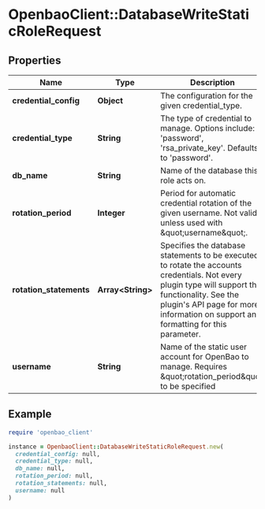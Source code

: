 # OpenbaoClient::DatabaseWriteStaticRoleRequest

## Properties

| Name | Type | Description | Notes |
| ---- | ---- | ----------- | ----- |
| **credential_config** | **Object** | The configuration for the given credential_type. | [optional] |
| **credential_type** | **String** | The type of credential to manage. Options include: &#39;password&#39;, &#39;rsa_private_key&#39;. Defaults to &#39;password&#39;. | [optional][default to &#39;password&#39;] |
| **db_name** | **String** | Name of the database this role acts on. | [optional] |
| **rotation_period** | **Integer** | Period for automatic credential rotation of the given username. Not valid unless used with \&quot;username\&quot;. | [optional] |
| **rotation_statements** | **Array&lt;String&gt;** | Specifies the database statements to be executed to rotate the accounts credentials. Not every plugin type will support this functionality. See the plugin&#39;s API page for more information on support and formatting for this parameter. | [optional] |
| **username** | **String** | Name of the static user account for OpenBao to manage. Requires \&quot;rotation_period\&quot; to be specified | [optional] |

## Example

```ruby
require 'openbao_client'

instance = OpenbaoClient::DatabaseWriteStaticRoleRequest.new(
  credential_config: null,
  credential_type: null,
  db_name: null,
  rotation_period: null,
  rotation_statements: null,
  username: null
)
```

